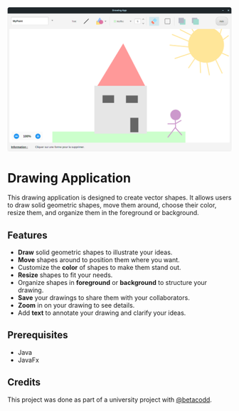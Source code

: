 ![Application](DrawApp.png)

# Drawing Application
This drawing application is designed to create vector shapes. It allows users to draw solid geometric shapes, move them around, choose their color, resize them, and organize them in the foreground or background.

## Features
* **Draw** solid geometric shapes to illustrate your ideas.
* **Move** shapes around to position them where you want.
* Customize the **color** of shapes to make them stand out.
* **Resize** shapes to fit your needs.
* Organize shapes in **foreground** or **background** to structure your drawing.
* **Save** your drawings to share them with your collaborators.
* **Zoom** in on your drawing to see details.
* Add **text** to annotate your drawing and clarify your ideas.

## Prerequisites
- Java
- JavaFx

## Credits
This project was done as part of a university project with [@betacodd](https://github.com/betacodd).
